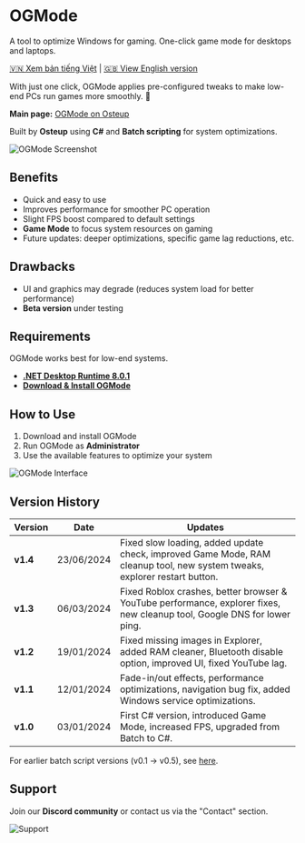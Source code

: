 # OGMode
A tool to optimize Windows for gaming. One-click game mode for desktops and laptops.


[🇻🇳 Xem bản tiếng Việt](./README_VIE.md) | [🇬🇧 View English version](./README.md)


With just one click, OGMode applies pre-configured tweaks to make low-end PCs run games more smoothly. 🚀

**Main page:** [OGMode on Osteup](https://osteup.com/ogmode/)

Built by **Osteup** using **C#** and **Batch scripting** for system optimizations.

![OGMode Screenshot](https://github.com/SiroCandy06/OGMode/assets/101639160/e50f465b-47b9-4b1a-9c4d-c6fdafaff1c5)

## Benefits
- Quick and easy to use
- Improves performance for smoother PC operation
- Slight FPS boost compared to default settings
- **Game Mode** to focus system resources on gaming
- Future updates: deeper optimizations, specific game lag reductions, etc.

## Drawbacks
- UI and graphics may degrade (reduces system load for better performance)
- **Beta version** under testing

## Requirements
OGMode works best for low-end systems.
- **[.NET Desktop Runtime 8.0.1](https://dotnet.microsoft.com/en-us/download/dotnet/8.0)**
- **[Download & Install OGMode](https://github.com/SiroCandy06/OGMode/releases)**

## How to Use
1. Download and install OGMode
2. Run OGMode as **Administrator**
3. Use the available features to optimize your system

![OGMode Interface](https://github.com/SiroCandy06/OGMode/assets/101639160/445d2bcc-2220-4553-bc5f-73528130fd8f)

## Version History
| Version  | Date       | Updates |
|----------|------------|-----------------------------------------------------------------------------------------------------------------------------------|
| **v1.4** | 23/06/2024 | Fixed slow loading, added update check, improved Game Mode, RAM cleanup tool, new system tweaks, explorer restart button. |
| **v1.3** | 06/03/2024 | Fixed Roblox crashes, better browser & YouTube performance, explorer fixes, new cleanup tool, Google DNS for lower ping. |
| **v1.2** | 19/01/2024 | Fixed missing images in Explorer, added RAM cleaner, Bluetooth disable option, improved UI, fixed YouTube lag. |
| **v1.1** | 12/01/2024 | Fade-in/out effects, performance optimizations, navigation bug fix, added Windows service optimizations. |
| **v1.0** | 03/01/2024 | First C# version, introduced Game Mode, increased FPS, upgraded from Batch to C#. |

For earlier batch script versions (v0.1 -> v0.5), see [here](https://osteup.com/tool-ogmode-fix-lag-windows-toi-uu-hoa-may-tinh/).

## Support
Join our **Discord community** or contact us via the "Contact" section.

![Support](https://github.com/SiroCandy06/OGMode/assets/101639160/504aeffc-4e15-4d63-8c31-ceeec8c700fe)
